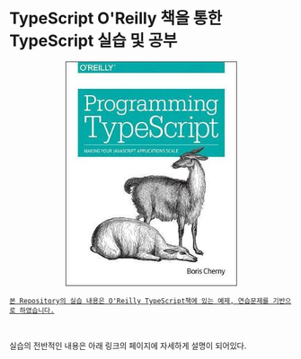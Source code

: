 # **TypeScript O'Reilly 책을 통한 TypeScript 실습 및 공부**

<div align="center">
<img src="img/210215_oreilly_typescript_book_cover.jpg" alt="210215_oreilly_typescript_book_cover">
</div>

<ins>`본 Repository의 실습 내용은 O'Reilly TypeScript책에 있는 예제, 연습문제를 기반으로 하였습니다.`</ins>

<br/>

실습의 전반적인 내용은 아래 링크의 페이지에 자세하게 설명이 되어있다. <br/>
